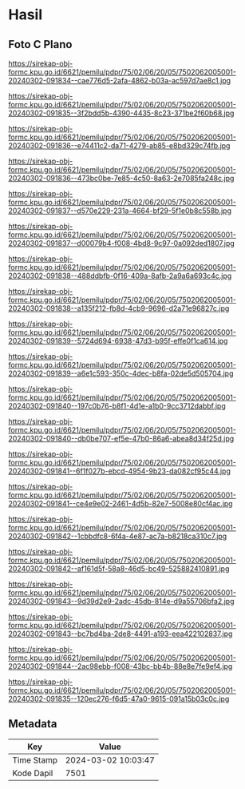 # Hasil

## Foto C Plano

https://sirekap-obj-formc.kpu.go.id/6621/pemilu/pdpr/75/02/06/20/05/7502062005001-20240302-091834--cae776d5-2afa-4862-b03a-ac597d7ae8c1.jpg

https://sirekap-obj-formc.kpu.go.id/6621/pemilu/pdpr/75/02/06/20/05/7502062005001-20240302-091835--3f2bdd5b-4390-4435-8c23-371be2f60b68.jpg

https://sirekap-obj-formc.kpu.go.id/6621/pemilu/pdpr/75/02/06/20/05/7502062005001-20240302-091836--e74411c2-da71-4279-ab85-e8bd329c74fb.jpg

https://sirekap-obj-formc.kpu.go.id/6621/pemilu/pdpr/75/02/06/20/05/7502062005001-20240302-091836--473bc0be-7e85-4c50-8a63-2e7085fa248c.jpg

https://sirekap-obj-formc.kpu.go.id/6621/pemilu/pdpr/75/02/06/20/05/7502062005001-20240302-091837--d570e229-231a-4664-bf29-5f1e0b8c558b.jpg

https://sirekap-obj-formc.kpu.go.id/6621/pemilu/pdpr/75/02/06/20/05/7502062005001-20240302-091837--d00079b4-f008-4bd8-9c97-0a092ded1807.jpg

https://sirekap-obj-formc.kpu.go.id/6621/pemilu/pdpr/75/02/06/20/05/7502062005001-20240302-091838--488ddbfb-0f16-409a-8afb-2a9a6a693c4c.jpg

https://sirekap-obj-formc.kpu.go.id/6621/pemilu/pdpr/75/02/06/20/05/7502062005001-20240302-091838--a135f212-fb8d-4cb9-9696-d2a71e96827c.jpg

https://sirekap-obj-formc.kpu.go.id/6621/pemilu/pdpr/75/02/06/20/05/7502062005001-20240302-091839--5724d694-6938-47d3-b95f-effe0f1ca614.jpg

https://sirekap-obj-formc.kpu.go.id/6621/pemilu/pdpr/75/02/06/20/05/7502062005001-20240302-091839--a6e1c593-350c-4dec-b8fa-02de5d505704.jpg

https://sirekap-obj-formc.kpu.go.id/6621/pemilu/pdpr/75/02/06/20/05/7502062005001-20240302-091840--197c0b76-b8f1-4d1e-a1b0-9cc3712dabbf.jpg

https://sirekap-obj-formc.kpu.go.id/6621/pemilu/pdpr/75/02/06/20/05/7502062005001-20240302-091840--db0be707-ef5e-47b0-86a6-abea8d34f25d.jpg

https://sirekap-obj-formc.kpu.go.id/6621/pemilu/pdpr/75/02/06/20/05/7502062005001-20240302-091841--6f1f027b-ebcd-4954-9b23-da082cf95c44.jpg

https://sirekap-obj-formc.kpu.go.id/6621/pemilu/pdpr/75/02/06/20/05/7502062005001-20240302-091841--ce4e9e02-2461-4d5b-82e7-5008e80cf4ac.jpg

https://sirekap-obj-formc.kpu.go.id/6621/pemilu/pdpr/75/02/06/20/05/7502062005001-20240302-091842--1cbbdfc8-6f4a-4e87-ac7a-b8218ca310c7.jpg

https://sirekap-obj-formc.kpu.go.id/6621/pemilu/pdpr/75/02/06/20/05/7502062005001-20240302-091842--af161d5f-58a8-46d5-bc49-525882410891.jpg

https://sirekap-obj-formc.kpu.go.id/6621/pemilu/pdpr/75/02/06/20/05/7502062005001-20240302-091843--9d39d2e9-2adc-45db-814e-d9a55706bfa2.jpg

https://sirekap-obj-formc.kpu.go.id/6621/pemilu/pdpr/75/02/06/20/05/7502062005001-20240302-091843--bc7bd4ba-2de8-4491-a193-eea422102837.jpg

https://sirekap-obj-formc.kpu.go.id/6621/pemilu/pdpr/75/02/06/20/05/7502062005001-20240302-091844--2ac98ebb-f008-43bc-bb4b-88e8e7fe9ef4.jpg

https://sirekap-obj-formc.kpu.go.id/6621/pemilu/pdpr/75/02/06/20/05/7502062005001-20240302-091835--120ec276-f6d5-47a0-9615-091a15b03c0c.jpg


## Metadata

| Key        | Value               |
| ---------- | ------------------- |
| Time Stamp | 2024-03-02 10:03:47 |
| Kode Dapil | 7501                |



